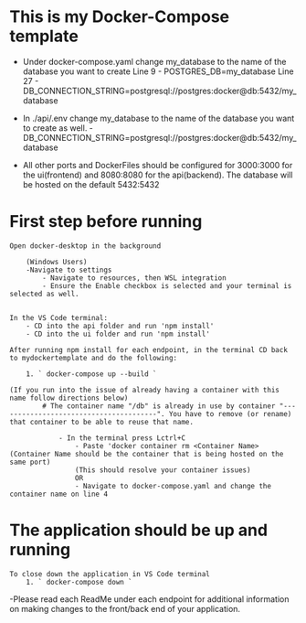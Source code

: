 # This is my Docker-Compose template

- Under docker-compose.yaml change my_database to the name of the database you want to create
    Line 9 - POSTGRES_DB=my_database
    Line 27 - DB_CONNECTION_STRING=postgresql://postgres:docker@db:5432/my_database 
      
- In ./api/.env change my_database to the name of the database you want to create as well.
      - DB_CONNECTION_STRING=postgresql://postgres:docker@db:5432/my_database

- All other ports and DockerFiles should be configured for 3000:3000 for the ui(frontend) and 8080:8080 for the api(backend). The database will be hosted on the default 5432:5432

# First step before running
    
    Open docker-desktop in the background
        
        (Windows Users)
        -Navigate to settings
            - Navigate to resources, then WSL integration
            - Ensure the Enable checkbox is selected and your terminal is selected as well.


    In the VS Code terminal:
        - CD into the api folder and run 'npm install'
        - CD into the ui folder and run 'npm install'

    After running npm install for each endpoint, in the terminal CD back to mydockertemplate and do the following:

        1. ` docker-compose up --build `
            
    (If you run into the issue of already having a container with this name follow directions below)
            # The container name "/db" is already in use by container "---------------------------------------". You have to remove (or rename) that container to be able to reuse that name.

                - In the terminal press Lctrl+C
                    - Paste 'docker container rm <Container Name> (Container Name should be the container that is being hosted on the same port)
                    (This should resolve your container issues)
                    OR
                    - Navigate to docker-compose.yaml and change the container name on line 4

# The application should be up and running

    To close down the application in VS Code terminal
        1. ` docker-compose down `





-Please read each ReadMe under each endpoint for additional information on making changes to the front/back end of your application.